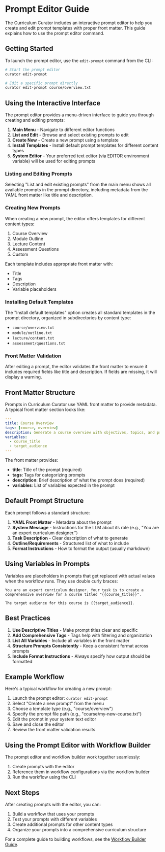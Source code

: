 # Prompt Editor Guide

The Curriculum Curator includes an interactive prompt editor to help you create and edit prompt templates with proper front matter. This guide explains how to use the prompt editor command.

## Getting Started

To launch the prompt editor, use the `edit-prompt` command from the CLI:

```bash
# Start the prompt editor
curator edit-prompt

# Edit a specific prompt directly
curator edit-prompt course/overview.txt
```

## Using the Interactive Interface

The prompt editor provides a menu-driven interface to guide you through creating and editing prompts:

1. **Main Menu** - Navigate to different editor functions
2. **List and Edit** - Browse and select existing prompts to edit
3. **Create New** - Create a new prompt using a template
4. **Install Templates** - Install default prompt templates for different content types
5. **System Editor** - Your preferred text editor (via EDITOR environment variable) will be used for editing prompts

### Listing and Editing Prompts

Selecting "List and edit existing prompts" from the main menu shows all available prompts in the prompt directory, including metadata from the YAML front matter like title and description.

### Creating New Prompts

When creating a new prompt, the editor offers templates for different content types:

1. Course Overview
2. Module Outline
3. Lecture Content
4. Assessment Questions
5. Custom

Each template includes appropriate front matter with:
- Title
- Tags
- Description
- Variable placeholders

### Installing Default Templates

The "Install default templates" option creates all standard templates in the prompt directory, organized in subdirectories by content type:

- `course/overview.txt`
- `module/outline.txt`
- `lecture/content.txt`
- `assessment/questions.txt`

### Front Matter Validation

After editing a prompt, the editor validates the front matter to ensure it includes required fields like title and description. If fields are missing, it will display a warning.

## Front Matter Structure

Prompts in Curriculum Curator use YAML front matter to provide metadata. A typical front matter section looks like:

```yaml
---
title: Course Overview
tags: [course, overview]
description: Generate a course overview with objectives, topics, and prerequisites
variables:
  - course_title
  - target_audience
---
```

The front matter provides:
- **title**: Title of the prompt (required)
- **tags**: Tags for categorizing prompts
- **description**: Brief description of what the prompt does (required)
- **variables**: List of variables expected in the prompt

## Default Prompt Structure

Each prompt follows a standard structure:

1. **YAML Front Matter** - Metadata about the prompt
2. **System Message** - Instructions for the LLM about its role (e.g., "You are an expert curriculum designer.")
3. **Task Description** - Clear description of what to generate
4. **Outline/Requirements** - Structured list of what to include
5. **Format Instructions** - How to format the output (usually markdown)

## Using Variables in Prompts

Variables are placeholders in prompts that get replaced with actual values when the workflow runs. They use double curly braces:

```
You are an expert curriculum designer. Your task is to create a comprehensive overview for a course titled "{{course_title}}".

The target audience for this course is {{target_audience}}.
```

## Best Practices

1. **Use Descriptive Titles** - Make prompt titles clear and specific
2. **Add Comprehensive Tags** - Tags help with filtering and organization
3. **List All Variables** - Include all variables in the front matter
4. **Structure Prompts Consistently** - Keep a consistent format across prompts
5. **Include Format Instructions** - Always specify how output should be formatted

## Example Workflow

Here's a typical workflow for creating a new prompt:

1. Launch the prompt editor: `curator edit-prompt`
2. Select "Create a new prompt" from the menu
3. Choose a template type (e.g., "course/overview")
4. Specify the prompt file path (e.g., "course/my-new-course.txt")
5. Edit the prompt in your system text editor
6. Save and close the editor
7. Review the front matter validation results

## Using the Prompt Editor with Workflow Builder

The prompt editor and workflow builder work together seamlessly:

1. Create prompts with the editor
2. Reference them in workflow configurations via the workflow builder
3. Run the workflow using the CLI

## Next Steps

After creating prompts with the editor, you can:

1. Build a workflow that uses your prompts
2. Test your prompts with different variables
3. Create additional prompts for other content types
4. Organize your prompts into a comprehensive curriculum structure

For a complete guide to building workflows, see the [Workflow Builder Guide](workflow-builder.md).
